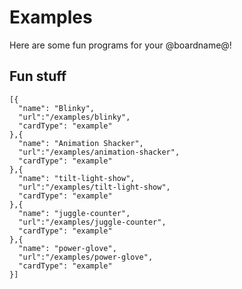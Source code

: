 # Examples

Here are some fun programs for your @boardname@!

## Fun stuff

```codecard
[{
  "name": "Blinky",
  "url":"/examples/blinky",
  "cardType": "example"  
},{
  "name": "Animation Shacker",
  "url":"/examples/animation-shacker",
  "cardType": "example"
},{
  "name": "tilt-light-show",
  "url":"/examples/tilt-light-show",
  "cardType": "example"
},{
  "name": "juggle-counter",
  "url":"/examples/juggle-counter",
  "cardType": "example"
},{
  "name": "power-glove",
  "url":"/examples/power-glove",
  "cardType": "example"
}]
```
